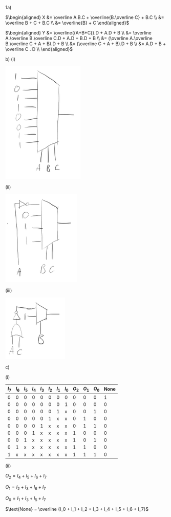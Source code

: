 1a)

$\begin{aligned}
X &= \overline A.B.C + \overline{B.\overline C} + B.C \\
&= \overline B + C + B.C \\
&= \overline{B} + C
\end{aligned}$

$\begin{aligned}
Y &= \overline{(A+B+C)}.D + A.D + B \\
&= \overline A.\overline B.\overline C.D + A.D + B.D + B \\
&= (\overline A.\overline B.\overline C + A + B).D + B \\
&= (\overline C + A + B).D + B \\
&= A.D + B + \overline C . D \\
\end{aligned}$

b)
(i)

![8mux](images/8mux.png)

(ii)

![4mux](images/4mux.png)

(iii)

![2mux](images/2mux.png)

c)

(i)

| $I_7$ | $I_6$ | $I_5$ | $I_4$ | $I_3$ | $I_2$ | $I_1$ | $I_0$ | $O_2$ | $O_1$ | $O_0$ | None |
| ----- | ----- | ----- | ----- | ----- | ----- | ----- | ----- | ----- | ----- | ----- | ----- |
| 0     | 0     | 0     | 0     | 0     | 0     | 0     | 0     | 0     | 0     | 0     | 1     |
| 0     | 0     | 0     | 0     | 0     | 0     | 0     | 1     | 0     | 0     | 0     | 0     |
| 0     | 0     | 0     | 0     | 0     | 0     | 1     | x     | 0     | 0     | 1     | 0     |
| 0     | 0     | 0     | 0     | 0     | 1     | x     | x     | 0     | 1     | 0     | 0     |
| 0     | 0     | 0     | 0     | 1     | x     | x     | x     | 0     | 1     | 1     | 0     |
| 0     | 0     | 0     | 1     | x     | x     | x     | x     | 1     | 0     | 0     | 0     |
| 0     | 0     | 1     | x     | x     | x     | x     | x     | 1     | 0     | 1     | 0     |
| 0     | 1     | x     | x     | x     | x     | x     | x     | 1     | 1     | 0     | 0     |
| 1     | x     | x     | x     | x     | x     | x     | x     | 1     | 1     | 1     | 0     |

(ii)

$O_2 = I_4+I_5+I_6+I_7$

$O_1 = I_2 + I_3 + I_6 + I_7$

$O_0 = I_1 + I_3 + I_5 + I_7$

$\text{None} = \overline {I_0 + I_1 + I_2 + I_3 + I_4 + I_5 + I_6 + I_7}$
